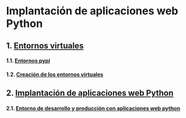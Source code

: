 # Implantación de aplicaciones web Python
## 1. [Entornos virtuales](https://github.com/PalomaR88/Implantacion_de_aplicaciones_web_Python/blob/master/Entornos_virtuales.md#entornos-virtuales)
#### 1.1. [Entornos pypi](https://github.com/PalomaR88/Implantacion_de_aplicaciones_web_Python/blob/master/Entornos_virtuales.md#entornos-pypi)
#### 1.2. [Creación de los entornos virtuales](https://github.com/PalomaR88/Implantacion_de_aplicaciones_web_Python/blob/master/Entornos_virtuales.md#creaci%C3%B3n-de-los-entornos-virtuales)
## 2. [Implantación de aplicaciones web Python](https://github.com/PalomaR88/Implantacion_de_aplicaciones_web_Python/blob/master/Practica.md#implantaci%C3%B3n-de-aplicaciones-web-python)
#### 2.1. [Entorno de desarrollo y producción con aplicaciones web python](https://github.com/PalomaR88/Implantacion_de_aplicaciones_web_Python/blob/master/Practica.md#entorno-de-desarrollo-y-producci%C3%B3n-con-aplicaciones-web-python)
